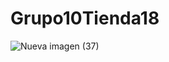 # Grupo10Tienda18
![Nueva imagen (37)](https://user-images.githubusercontent.com/90650258/137410937-f751e5aa-c46d-4e6d-9028-97cc01995459.png)
